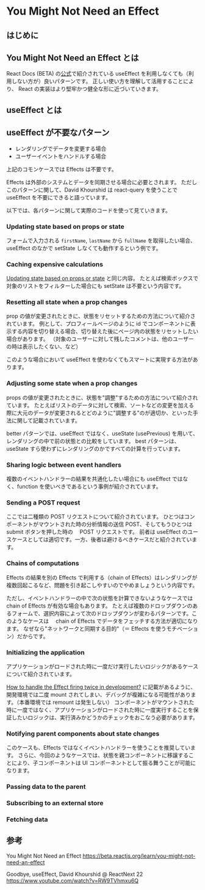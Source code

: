 # You Might Not Need an Effect

## はじめに

## You Might Not Need an Effect とは

React Docs (BETA) の[公式](https://beta.reactjs.org/)で紹介されている useEffect を利用しなくても（利用しない方が）良いパターンです。
正しい使い方を理解して活用することにより、 React の実装はより堅牢かつ健全な形に近づいていきます。

## useEffect とは

## useEffect が不要なパターン

- レンダリングでデータを変更する場合
- ユーザーイベントをハンドルする場合

上記のコモンケースでは Effects は不要です。

Effects は外部のシステムとデータを同期させる場合に必要とされます。
ただしこのパターンに関して、David Khourshid は react-query を使うことで useEffect を不要にできると語っています。

以下では、各パターンに関して実際のコードを使って見ていきます。

### Updating state based on props or state

フォームで入力される `firstName`, `lastName` から `fullName` を取得したい場合、useEffect のなかで setState しなくても動作するという例です。

### Caching expensive calculations

[Updating state based on props or state](#updating-state-based-on-props-or-state) と同じ内容。
たとえば検索ボックスで対象のリストをフィルターした場合にも setState は不要という内容です。

### Resetting all state when a prop changes

prop の値が変更されたときに、状態をリセットするための方法について紹介されています。
例として、プロフィールページのように id でコンポーネントに表示する内容を切り替える場合、切り替えた後にページ内の状態をリセットしたい場合があります。
（対象のユーザーに対して残したコメントは、他のユーザーの時は表示したくない、など）

このような場合において useEffect を使わなくてもスマートに実現する方法があります。

### Adjusting some state when a prop changes

props の値が変更されたときに、状態を"調整"するための方法について紹介されています。
たとえばリストのデータに対して検索、ソートなどの変更を加える際に大元のデータが変更されるとどのように"調整する"のが適切か、といった手法に関して記載されています。

better パターンでは、useEffect ではなく、useState (usePrevious) を用いて、レンダリングの中で前の状態との比較をしています。
best パターンは、useState すら使わずにレンダリングのかですべての計算を行っています。

### Sharing logic between event handlers

複数のイベントハンドラーの結果を共通化したい場合にも useEffect ではなく、function を使いべきであるという事例が紹介されています。

### Sending a POST request

ここでは二種類の POST リクエストについて紹介されています。
ひとつはコンポーネントがマウントされた時の分析情報の送信 POST、そしてもうひとつは submit ボタンを押した時の　 POST リクエストです。
前者は useEffect のユースケースとしては適切です。一方、後者は避けるべきケースだと紹介されています。

### Chains of computations

Effects の結果を別の Effects で利用する（chain of Effects）はレンダリングが複数回起こるなど、問題を引き起こしやすいのでやめましょうという内容です。

ただし、イベントハンドラーの中で次の状態を計算できないようなケースでは chain of Effects が有効な場合もあります。
たとえば複数のドロップダウンのあるフォームで、選択内容によって次のドロップダウンが変わるパターンです。このようなケースは　 chain of Effects でデータをフェッチする方法が適切になります。
なぜなら"ネットワークと同期する目的"（＝ Effects を使うモチベーション）だからです。

### Initializing the application

アプリケーションがロードされた時に一度だけ実行したいロジックがあるケースについて紹介されています。

[How to handle the Effect firing twice in development?](https://beta.reactjs.org/learn/synchronizing-with-effects#how-to-handle-the-effect-firing-twice-in-development) に記載があるように、開発環境では二度 mount されてしまい、デバッグが複雑になる可能性があります。（本番環境では remount は発生しない）
コンポーネントがマウントされた時に一度ではなく、アプリケーションがロードされた時に一度実行することを保証したいロジックは、実行済みかどうかのチェックをおこなう必要があります。

### Notifying parent components about state changes

このケースも、Effects ではなくイベントハンドラーを使うことを推奨しています。
さらに、今回のようなケースでは、状態を親コンポーネントに移譲することにより、子コンポーネントは UI コンポーネントとして振る舞うことが可能になります。

### Passing data to the parent

### Subscribing to an external store

### Fetching data

## 参考

You Might Not Need an Effect
https://beta.reactjs.org/learn/you-might-not-need-an-effect

Goodbye, useEffect, David Khourshid @ ReactNext 22
https://www.youtube.com/watch?v=RW9TVhmxu6Q
